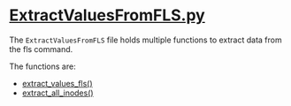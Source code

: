 # [ExtractValuesFromFLS.py](https://faui1-gitlab.cs.fau.de/lena.voigt/diskforge/-/blob/main/DiskForge/Utility/SleuthKit/ExtractValuesFromFLS.py?ref_type=heads)
The `ExtractValuesFromFLS` file holds multiple functions to extract data from the fls command.

The functions are:
- [extract_values_fls()](./extract_values_fls.md)
- [extract_all_inodes()](./extract_all_inodes.md)